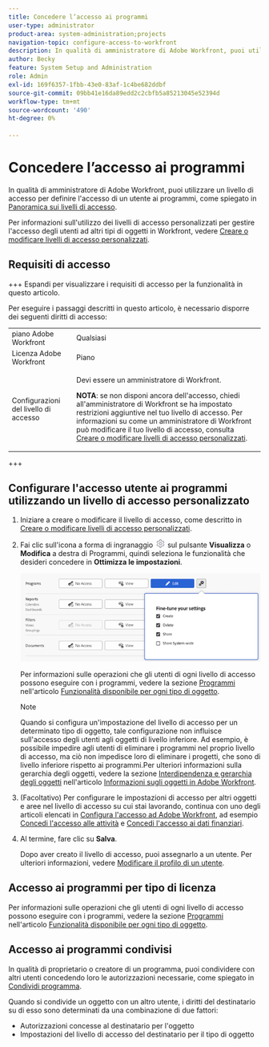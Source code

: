 ```yaml
---
title: Concedere l’accesso ai programmi
user-type: administrator
product-area: system-administration;projects
navigation-topic: configure-access-to-workfront
description: In qualità di amministratore di Adobe Workfront, puoi utilizzare un livello di accesso per definire l’accesso di un utente ai programmi in Workfront.
author: Becky
feature: System Setup and Administration
role: Admin
exl-id: 169f6357-1fbb-43e0-83af-1c4be682ddbf
source-git-commit: 09bb41e16da89edd2c2cbfb5a85213045e52394d
workflow-type: tm+mt
source-wordcount: '490'
ht-degree: 0%

---
```


# Concedere l’accesso ai programmi

In qualità di amministratore di Adobe Workfront, puoi utilizzare un livello di accesso per definire l&#39;accesso di un utente ai programmi, come spiegato in [Panoramica sui livelli di accesso](../../../administration-and-setup/add-users/access-levels-and-object-permissions/access-levels-overview.md).

Per informazioni sull&#39;utilizzo dei livelli di accesso personalizzati per gestire l&#39;accesso degli utenti ad altri tipi di oggetti in Workfront, vedere [Creare o modificare livelli di accesso personalizzati](../../../administration-and-setup/add-users/configure-and-grant-access/create-modify-access-levels.md).

## Requisiti di accesso

+++ Espandi per visualizzare i requisiti di accesso per la funzionalità in questo articolo.

Per eseguire i passaggi descritti in questo articolo, è necessario disporre dei seguenti diritti di accesso:

<table style="table-layout:auto"> 
 <col> 
 <col> 
 <tbody> 
  <tr> 
   <td role="rowheader">piano Adobe Workfront</td> 
   <td>Qualsiasi</td> 
  </tr> 
  <tr> 
   <td role="rowheader">Licenza Adobe Workfront</td> 
   <td>Piano</td> 
  </tr> 
  <tr> 
   <td role="rowheader">Configurazioni del livello di accesso</td> 
   <td> <p>Devi essere un amministratore di Workfront.</p> <p><b>NOTA</b>: se non disponi ancora dell'accesso, chiedi all'amministratore di Workfront se ha impostato restrizioni aggiuntive nel tuo livello di accesso. Per informazioni su come un amministratore di Workfront può modificare il tuo livello di accesso, consulta <a href="../../../administration-and-setup/add-users/configure-and-grant-access/create-modify-access-levels.md" class="MCXref xref" data-mc-variable-override="">Creare o modificare livelli di accesso personalizzati</a>.</p> </td> 
  </tr> 
 </tbody> 
</table>

+++

## Configurare l&#39;accesso utente ai programmi utilizzando un livello di accesso personalizzato

1. Iniziare a creare o modificare il livello di accesso, come descritto in [Creare o modificare livelli di accesso personalizzati](../../../administration-and-setup/add-users/configure-and-grant-access/create-modify-access-levels.md).
1. Fai clic sull&#39;icona a forma di ingranaggio ![](assets/gear-icon-settings.png) sul pulsante **Visualizza** o **Modifica** a destra di Programmi, quindi seleziona le funzionalità che desideri concedere in **Ottimizza le impostazioni**.

   ![ottimizzare le impostazioni del programma](assets/fine-tune-programs.png)

   Per informazioni sulle operazioni che gli utenti di ogni livello di accesso possono eseguire con i programmi, vedere la sezione [Programmi](../../../administration-and-setup/add-users/access-levels-and-object-permissions/functionality-available-for-each-object-type.md#programs) nell&#39;articolo [Funzionalità disponibile per ogni tipo di oggetto](../../../administration-and-setup/add-users/access-levels-and-object-permissions/functionality-available-for-each-object-type.md).

   >[!NOTE]
   >
   >Quando si configura un&#39;impostazione del livello di accesso per un determinato tipo di oggetto, tale configurazione non influisce sull&#39;accesso degli utenti agli oggetti di livello inferiore. Ad esempio, è possibile impedire agli utenti di eliminare i programmi nel proprio livello di accesso, ma ciò non impedisce loro di eliminare i progetti, che sono di livello inferiore rispetto ai programmi.Per ulteriori informazioni sulla gerarchia degli oggetti, vedere la sezione [Interdipendenza e gerarchia degli oggetti](../../../workfront-basics/navigate-workfront/workfront-navigation/understand-objects.md#understanding-interdependency-and-hierarchy-of-objects) nell&#39;articolo [Informazioni sugli oggetti in Adobe Workfront](../../../workfront-basics/navigate-workfront/workfront-navigation/understand-objects.md).

1. (Facoltativo) Per configurare le impostazioni di accesso per altri oggetti e aree nel livello di accesso su cui stai lavorando, continua con uno degli articoli elencati in [Configura l&#39;accesso ad Adobe Workfront](../../../administration-and-setup/add-users/configure-and-grant-access/configure-access.md), ad esempio [Concedi l&#39;accesso alle attività](../../../administration-and-setup/add-users/configure-and-grant-access/grant-access-tasks.md) e [Concedi l&#39;accesso ai dati finanziari](../../../administration-and-setup/add-users/configure-and-grant-access/grant-access-financial.md).
1. Al termine, fare clic su **Salva**.

   Dopo aver creato il livello di accesso, puoi assegnarlo a un utente. Per ulteriori informazioni, vedere [Modificare il profilo di un utente](../../../administration-and-setup/add-users/create-and-manage-users/edit-a-users-profile.md).

## Accesso ai programmi per tipo di licenza

Per informazioni sulle operazioni che gli utenti di ogni livello di accesso possono eseguire con i programmi, vedere la sezione [Programmi](../../../administration-and-setup/add-users/access-levels-and-object-permissions/functionality-available-for-each-object-type.md#programs) nell&#39;articolo [Funzionalità disponibile per ogni tipo di oggetto](../../../administration-and-setup/add-users/access-levels-and-object-permissions/functionality-available-for-each-object-type.md).

## Accesso ai programmi condivisi

In qualità di proprietario o creatore di un programma, puoi condividere con altri utenti concedendo loro le autorizzazioni necessarie, come spiegato in [Condividi programma](../../../workfront-basics/grant-and-request-access-to-objects/share-a-program.md).

<!--
<div data-mc-conditions="QuicksilverOrClassic.Draft mode">
<p>If you make changes here, make them also in the "Grant access to" articles where this snippet had to be converted to text:</p>
<p>* reports, dashboards, and calendars</p>
<p>* financial data</p>
<p>* issue</p>
</div>
-->

Quando si condivide un oggetto con un altro utente, i diritti del destinatario su di esso sono determinati da una combinazione di due fattori:

* Autorizzazioni concesse al destinatario per l&#39;oggetto
* Impostazioni del livello di accesso del destinatario per il tipo di oggetto
